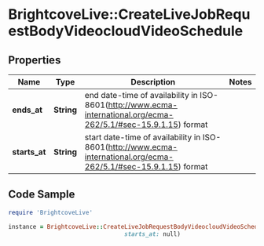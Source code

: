 # BrightcoveLive::CreateLiveJobRequestBodyVideocloudVideoSchedule

## Properties

Name | Type | Description | Notes
------------ | ------------- | ------------- | -------------
**ends_at** | **String** | end date-time of availability in ISO-8601(http://www.ecma-international.org/ecma-262/5.1/#sec-15.9.1.15) format | 
**starts_at** | **String** | start date-time of availability in ISO-8601(http://www.ecma-international.org/ecma-262/5.1/#sec-15.9.1.15) format | 

## Code Sample

```ruby
require 'BrightcoveLive'

instance = BrightcoveLive::CreateLiveJobRequestBodyVideocloudVideoSchedule.new(ends_at: null,
                                 starts_at: null)
```


